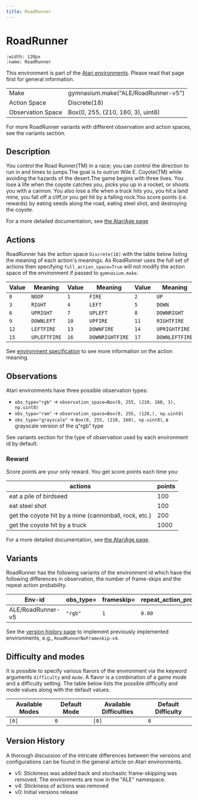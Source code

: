 ```yaml
---
title: RoadRunner
---
```


# RoadRunner

```{figure} ../_static/videos/environments/road_runner.gif
:width: 120px
:name: RoadRunner
```

This environment is part of the <a href='..'>Atari environments</a>. Please read that page first for general information.

|                   |                                     |
|-------------------|-------------------------------------|
| Make              | gymnasium.make("ALE/RoadRunner-v5") |
| Action Space      | Discrete(18)                        |
| Observation Space | Box(0, 255, (210, 160, 3), uint8)   |

For more RoadRunner variants with different observation and action spaces, see the variants section.

## Description

You control the Road Runner(TM) in a race; you can control the direction to run in and times to jumps.The goal is to outrun Wile E. Coyote(TM) while avoiding the hazards of the desert.The game begins with three lives.  You lose a life when the coyote catches you, picks you up in a rocket, or shoots you with a cannon.  You also lose a life when a truck hits you, you hit a land mine, you fall off a cliff,or you get hit by a falling rock.You score points (i.e. rewards) by eating seeds along the road, eating steel shot, and destroying the coyote.

For a more detailed documentation, see [the AtariAge page](https://atariage.com/manual_html_page.php?SoftwareLabelID=412)

## Actions

RoadRunner has the action space `Discrete(18)` with the table below listing the meaning of each action's meanings.
As RoadRunner uses the full set of actions then specifying `full_action_space=True` will not modify the action space of the environment if passed to `gymnasium.make`.

| Value   | Meaning      | Value   | Meaning         | Value   | Meaning        |
|---------|--------------|---------|-----------------|---------|----------------|
| `0`     | `NOOP`       | `1`     | `FIRE`          | `2`     | `UP`           |
| `3`     | `RIGHT`      | `4`     | `LEFT`          | `5`     | `DOWN`         |
| `6`     | `UPRIGHT`    | `7`     | `UPLEFT`        | `8`     | `DOWNRIGHT`    |
| `9`     | `DOWNLEFT`   | `10`    | `UPFIRE`        | `11`    | `RIGHTFIRE`    |
| `12`    | `LEFTFIRE`   | `13`    | `DOWNFIRE`      | `14`    | `UPRIGHTFIRE`  |
| `15`    | `UPLEFTFIRE` | `16`    | `DOWNRIGHTFIRE` | `17`    | `DOWNLEFTFIRE` |

See [environment specification](../env-spec) to see more information on the action meaning.

## Observations

Atari environments have three possible observation types:

- `obs_type="rgb"` -> `observation_space=Box(0, 255, (210, 160, 3), np.uint8)`
- `obs_type="ram"` -> `observation_space=Box(0, 255, (128,), np.uint8)`
- `obs_type="grayscale"` -> `Box(0, 255, (210, 160), np.uint8)`, a grayscale version of the q"rgb" type

See variants section for the type of observation used by each environment id by default.

### Reward

Score points are your only reward. You get score points each time you:

| actions                                               | points |
|-------------------------------------------------------|--------|
| eat a pile of birdseed                                | 100    |
| eat steel shot                                        | 100    |
| get the coyote hit by a mine (cannonball, rock, etc.) | 200    |
| get the coyote hit by a truck                         | 1000   |

For a more detailed documentation, see [the AtariAge page](https://atariage.com/manual_html_page.php?SoftwareLabelID=412).

## Variants

RoadRunner has the following variants of the environment id which have the following differences in observation,
the number of frame-skips and the repeat action probability.

| Env-id            | obs_type=   | frameskip=   | repeat_action_probability=   |
|-------------------|-------------|--------------|------------------------------|
| ALE/RoadRunner-v5 | `"rgb"`     | `1`          | `0.00`                       |

See the [version history page](https://ale.farama.org/environments/#version-history-and-naming-schemes) to implement previously implemented environments, e.g., `RoadRunnerNoFrameskip-v4`.

## Difficulty and modes

It is possible to specify various flavors of the environment via the keyword arguments `difficulty` and `mode`.
A flavor is a combination of a game mode and a difficulty setting. The table below lists the possible difficulty and mode values
along with the default values.

| Available Modes   | Default Mode   | Available Difficulties   | Default Difficulty   |
|-------------------|----------------|--------------------------|----------------------|
| `[0]`             | `0`            | `[0]`                    | `0`                  |

## Version History

A thorough discussion of the intricate differences between the versions and configurations can be found in the general article on Atari environments.

* v5: Stickiness was added back and stochastic frame-skipping was removed. The environments are now in the "ALE" namespace.
* v4: Stickiness of actions was removed
* v0: Initial versions release
